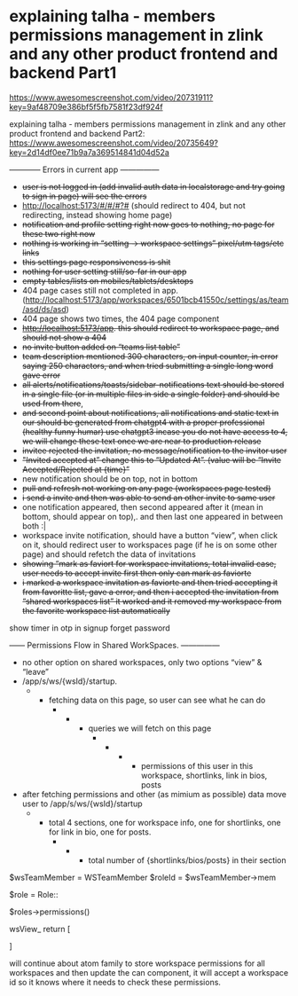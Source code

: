 # explaining talha - members permissions management in zlink and any other product frontend and backend Part1

<https://www.awesomescreenshot.com/video/20731911?key=9af48709e386bf5f5fb7581f23df924f>

explaining talha - members permissions management in zlink and any other product frontend and backend Part2:
<https://www.awesomescreenshot.com/video/20735649?key=2d14df0ee71b9a7a369514841d04d52a>

———— Errors in current app —————

- ~~user is not logged in (add invalid auth data in localstorage and try going to sign in page) will see the errors~~
- <http://localhost:5173/#/#/#?#> (should redirect to 404, but not redirecting, instead showing home page)
- ~~notification and profile setting right now goes to nothing, no page for these two right now~~
- ~~nothing is working in “setting -> workspace settings” pixel/utm tags/etc links~~
- ~~this settings page responsiveness is shit~~
- ~~nothing for user setting still/so-far in our app~~
- ~~empty tables/lists on mobiles/tablets/desktops~~
- 404 page cases still not completed in app. (<http://localhost:5173/app/workspaces/6501bcb41550c/settings/as/team/asd/ds/asd>)
- 404 page shows two times, the 404 page component
- ~~<http://localhost:5173/app>. this should redirect to workspace page, and should not show a 404~~
- ~~no invite button added on “teams list table”~~
- ~~team description mentioned 300 characters, on input counter, in error saying 250 charactors, and when tried submitting a single long word gave error~~
- ~~all alerts/notifications/toasts/sidebar-notifications text should be stored in a single file (or in multiple files in side a single folder) and should be used from there~~,
- ~~and second point about notifications, all notifications and static text in our should be generated from chatgpt4 with a proper professional (healthy funny humar) use chatgpt3 incase you do not have access to 4, we will change these text once we are near to production release~~
- ~~invitee rejected the invitation, no message/notification to the invitor user~~
- ~~"Invited accepted at” change this to “Updated At”. (value will be “Invite Accepted/Rejected at {time}”~~
- new notification should be on top, not in bottom
- ~~pull and refresh not working on any page (workspaces page tested)~~
- ~~i send a invite and then was able to send an other invite to same user~~
- one notification appeared, then second appeared after it (mean in bottom, should appear on top),. and then last one appeared in between both :|
- workspace invite notification, should have a button “view”, when click on it, should redirect user to workspaces page (if he is on some other page) and should refetch the data of invitations
- ~~showing “mark as faviort for workspace invitations, total invalid case, user needs to accept invite first then only can mark as faviorte~~
- ~~i marked a workspace invitation as faviorte and then tried accepting it from favoritte list, gave a error, and then i accepted the invitation from “shared workspaces list” it worked and it removed my workspace from the favorite workspace list automatically~~

<!-- MTI -->
show timer in otp in signup forget password

—— Permissions Flow in Shared WorkSpaces. —————

- no other option on shared workspaces, only two options “view” & “leave”
- /app/s/ws/{wsId}/startup.
  - - fetching data on this page, so user can see what he can do
        - - - queries we will fetch on this page
                - - - - permissions of this user in this workspace, shortlinks, link in bios, posts
- after fetching permissions and other (as mimium as possible) data move user to /app/s/ws/{wsId}/startup
  - - total 4 sections, one for workspace info, one for shortlinks, one for link in bio, one for posts.
        - - - total number of {shortlinks/bios/posts} in their section

$wsTeamMember = WSTeamMember
$roleId = $wsTeamMember->mem

$role = Role::

$roles->permissions()

wsView\_
return [

]

will continue about atom family to store workspace permissions for all workspaces and then update the can component, it will accept a workspace id so it knows where it needs to check these permissions.
